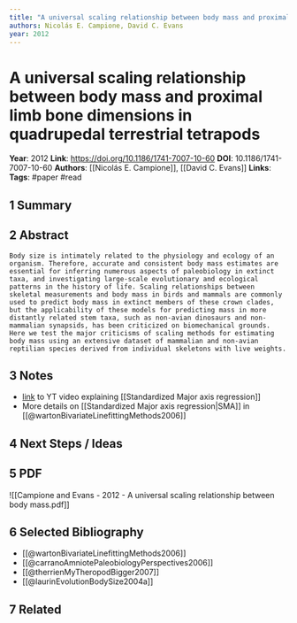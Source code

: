 ```yaml
---
title: "A universal scaling relationship between body mass and proximal limb bone dimensions in quadrupedal terrestrial tetrapods"
authors: Nicolás E. Campione, David C. Evans
year: 2012
---
```

# A universal scaling relationship between body mass and proximal limb bone dimensions in quadrupedal terrestrial tetrapods
**Year**: 2012
**Link**: https://doi.org/10.1186/1741-7007-10-60
**DOI**: 10.1186/1741-7007-10-60
**Authors**: [[Nicolás E. Campione]], [[David C. Evans]]
**Links**:
**Tags**: #paper #read

## 1 Summary

## 2 Abstract
```
Body size is intimately related to the physiology and ecology of an organism. Therefore, accurate and consistent body mass estimates are essential for inferring numerous aspects of paleobiology in extinct taxa, and investigating large-scale evolutionary and ecological patterns in the history of life. Scaling relationships between skeletal measurements and body mass in birds and mammals are commonly used to predict body mass in extinct members of these crown clades, but the applicability of these models for predicting mass in more distantly related stem taxa, such as non-avian dinosaurs and non-mammalian synapsids, has been criticized on biomechanical grounds. Here we test the major criticisms of scaling methods for estimating body mass using an extensive dataset of mammalian and non-avian reptilian species derived from individual skeletons with live weights.
```

## 3 Notes

- [link](https://youtu.be/dvXEcYYnask?si=jIT97C8jkQFRDeeO) to YT video explaining [[Standardized Major axis regression]]
- More details on [[Standardized Major axis regression|SMA]] in [[@wartonBivariateLinefittingMethods2006]]

## 4 Next Steps / Ideas

## 5 PDF

![[Campione and Evans - 2012 - A universal scaling relationship between body mass.pdf]]

## 6 Selected Bibliography
- [[@wartonBivariateLinefittingMethods2006]]
- [[@carranoAmniotePaleobiologyPerspectives2006]]
- [[@therrienMyTheropodBigger2007]]
- [[@laurinEvolutionBodySize2004a]]
## 7 Related